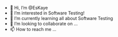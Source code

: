 - 👋 Hi, I’m @EsKaye
- 👀 I’m interested in Software Testing!
- 🌱 I’m currently learning all about Software Testing
- 💞️ I’m looking to collaborate on ...
- 📫 How to reach me ...

<!---
EsKaye/EsKaye is a ✨ special ✨ repository because its `README.md` (this file) appears on your GitHub profile.
You can click the Preview link to take a look at your changes.
--->
